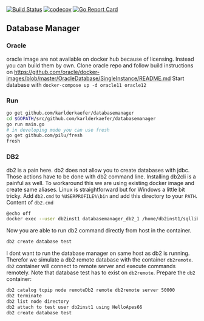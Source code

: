[![Build Status](https://travis-ci.org/karlderkaefer/databasemanager.png)](https://travis-ci.org/karlderkaefer/databasemanager)
[![codecov](https://codecov.io/gh/karlderkaefer/databasemanager/branch/master/graph/badge.svg)](https://codecov.io/gh/karlderkaefer/databasemanager)
[![Go Report Card](https://goreportcard.com/badge/karlderkaefer/databasemanager)](https://goreportcard.com/report/github.com/karlderkaefer/databasemanager)
## Database Manager

### Oracle
oracle image are not available on docker hub because of licensing.
Instead you can build them by own. 
Clone oracle repo and follow build instructions on https://github.com/oracle/docker-images/blob/master/OracleDatabase/SingleInstance/README.md
Start database with `docker-compose up -d oracle11 oracle12`

### Run
```bash
go get github.com/karlderkaefer/databasemanager
cd $GOPATH/src/github.com/karlderkaefer/databasemanager
go run main.go
# in developing mode you can use fresh
go get github.com/pilu/fresh
fresh
```

### DB2
db2 is a pain here. db2 does not allow you to create databases with jdbc.
Those actions have to be done with db2 command line. 
Installing db2cli is a painful as well.
To workaround this we are using existing docker image and create same aliases.
Linux is straightforward but for Windows a little bit tricky.
Add `db2.cmd` to `%USERPROFILE%\bin` and add this directory to your `PATH`.
Content of `db2.cmd`
```bash
@echo off
docker exec --user db2inst1 databasemanager_db2_1 /home/db2inst1/sqllib/bin/db2 %*
```
Now you are able to run db2 command directly from host in the container.
```bash
db2 create database test
```
I dont want to run the database manager on same host as db2 is running.
Therefor we simulate a db2 remote database with the container `db2remote`.
`db2` container will connect to remote server and execute commands remotely.
Note that database test has to exist on `db2remote`. Prepare the `db2` container:
```bash
db2 catalog tcpip node remoteDb2 remote db2remote server 50000
db2 terminate
db2 list node directory 
db2 attach to test user db2inst1 using HelloApes66
db2 create database test 
```
